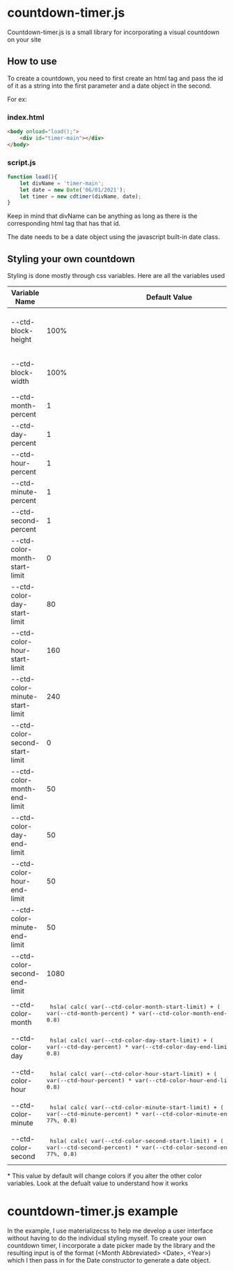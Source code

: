 # countdown-timer.js
Countdown-timer.js is a small library for incorporating a visual countdown on your site

## How to use

To create a countdown, you need to first create an html tag and pass the id of it as a string into the first parameter and a date object in the second.

For ex:


### index.html
```html
<body onload="load();">
    <div id="timer-main"></div>
</body>
```

### script.js
```javascript
function load(){
    let divName = 'timer-main';
    let date = new Date('06/01/2021');
    let timer = new cdtimer(divName, date);
}
```
Keep in mind that divName can be anything as long as there is the corresponding html tag that has that id. 

The date needs to be a date object using the javascript built-in date class.

## Styling your own countdown

Styling is done mostly through css variables.
Here are all the variables used

|Variable Name | Default Value | What it represents | Can I change? |
|---|---|---|---| 
| --ctd-block-height  |  100% | How much of the height it should take up |  No |
| --ctd-block-width  |  100% | How much of the width it should take up |  No |
| --ctd-month-percent |  1 | See countdown-timer.js |  No |
| --ctd-day-percent |  1 | See countdown-timer.js |  No |
| --ctd-hour-percent |  1 | See countdown-timer.js |  No |
| --ctd-minute-percent |  1 | See countdown-timer.js |  No |
| --ctd-second-percent |  1 | See countdown-timer.js |  No |
| --ctd-color-month-start-limit |  0 | Starting H </pre>SL color value | Yes |
| --ctd-color-day-start-limit |  80 | Starting H </pre>SL color value | Yes |
| --ctd-color-hour-start-limit |  160 | Starting H </pre>SL color value | Yes |
| --ctd-color-minute-start-limit |  240 | Starting H </pre>SL color value | Yes |
| --ctd-color-second-start-limit |  0 | Starting H </pre>SL color value | Yes |
| --ctd-color-month-end-limit |  50 | Range  </pre>of color value | Yes |
| --ctd-color-day-end-limit |  50 | Range  </pre>of color value | Yes |
| --ctd-color-hour-end-limit |  50 | Range  </pre>of color value | Yes |
| --ctd-color-minute-end-limit |  50 | Range  </pre>of color value | Yes |
| --ctd-color-second-end-limit |  1080 | Range  </pre>of color value | Yes |
| --ctd-color-month | <pre> hsla( calc( var(--ctd-color-month-start-limit) + ( var(--ctd-month-percent) * var(--ctd-color-month-end-limit))), 90%, 77%, 0.8) </pre> | Color value | Yes* |
| --ctd-color-day | <pre> hsla( calc( var(--ctd-color-day-start-limit) + ( var(--ctd-day-percent) * var(--ctd-color-day-end-limit))), 90%, 77%, 0.8) </pre> | Color value | Yes* |
| --ctd-color-hour | <pre> hsla( calc( var(--ctd-color-hour-start-limit) + ( var(--ctd-hour-percent) * var(--ctd-color-hour-end-limit))), 90%, 77%, 0.8) </pre> | Color value | Yes* |
| --ctd-color-minute | <pre> hsla( calc( var(--ctd-color-minute-start-limit) + ( var(--ctd-minute-percent) * var(--ctd-color-minute-end-limit))), 90%, 77%, 0.8) </pre> | Color value | Yes* |
| --ctd-color-second | <pre> hsla( calc( var(--ctd-color-second-start-limit) + ( var(--ctd-second-percent) * var(--ctd-color-second-end-limit))), 90%, 77%, 0.8) </pre> | Color value | Yes* |

\* This value by default will change colors if you alter the other color variables. Look at the defualt value to understand how it works

# countdown-timer.js example

In the example, I use materializecss to help me develop a user interface without having to do the individual styling myself. To create your own countdown timer, I incorporate a date picker made by the library and the resulting input is of the format (\<Month Abbreviated> \<Date>, \<Year>) which I then pass in for the Date constructor to generate a date object.
